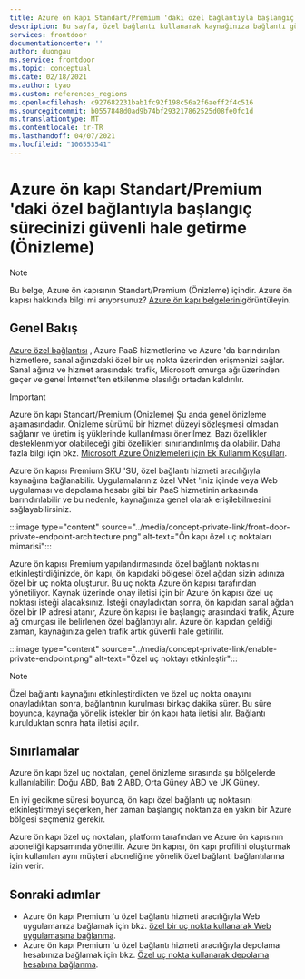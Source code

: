 ```yaml
---
title: Azure ön kapı Standart/Premium 'daki özel bağlantıyla başlangıç sürecinizi güvenli hale getirme (Önizleme)
description: Bu sayfa, özel bağlantı kullanarak kaynağınıza bağlantı güvenliğini sağlama hakkında bilgi sağlar.
services: frontdoor
documentationcenter: ''
author: duongau
ms.service: frontdoor
ms.topic: conceptual
ms.date: 02/18/2021
ms.author: tyao
ms.custom: references_regions
ms.openlocfilehash: c927682231bab1fc92f198c56a2f6aeff2f4c516
ms.sourcegitcommit: b0557848d0ad9b74bf293217862525d08fe0fc1d
ms.translationtype: MT
ms.contentlocale: tr-TR
ms.lasthandoff: 04/07/2021
ms.locfileid: "106553541"
---
```

# <a name="secure-your-origin-with-private-link-in-azure-front-door-standardpremium-preview"></a>Azure ön kapı Standart/Premium 'daki özel bağlantıyla başlangıç sürecinizi güvenli hale getirme (Önizleme)

> [!Note]
> Bu belge, Azure ön kapısının Standart/Premium (Önizleme) içindir. Azure ön kapısı hakkında bilgi mi arıyorsunuz? [Azure ön kapı belgelerini](../front-door-overview.md)görüntüleyin.

## <a name="overview"></a>Genel Bakış

[Azure özel bağlantısı](../../private-link/private-link-overview.md) , Azure PaaS hizmetlerine ve Azure 'da barındırılan hizmetlere, sanal ağınızdaki özel bir uç nokta üzerinden erişmenizi sağlar. Sanal ağınız ve hizmet arasındaki trafik, Microsoft omurga ağı üzerinden geçer ve genel İnternet’ten etkilenme olasılığı ortadan kaldırılır.

> [!IMPORTANT]
> Azure ön kapı Standart/Premium (Önizleme) Şu anda genel önizleme aşamasındadır.
> Önizleme sürümü bir hizmet düzeyi sözleşmesi olmadan sağlanır ve üretim iş yüklerinde kullanılması önerilmez. Bazı özellikler desteklenmiyor olabileceği gibi özellikleri sınırlandırılmış da olabilir.
> Daha fazla bilgi için bkz. [Microsoft Azure Önizlemeleri için Ek Kullanım Koşulları](https://azure.microsoft.com/support/legal/preview-supplemental-terms/).

Azure ön kapısı Premium SKU 'SU, özel bağlantı hizmeti aracılığıyla kaynağına bağlanabilir. Uygulamalarınız özel VNet 'iniz içinde veya Web uygulaması ve depolama hesabı gibi bir PaaS hizmetinin arkasında barındırılabilir ve bu nedenle, kaynağınıza genel olarak erişilebilmesini sağlayabilirsiniz.

:::image type="content" source="../media/concept-private-link/front-door-private-endpoint-architecture.png" alt-text="Ön kapı özel uç noktaları mimarisi":::

Azure ön kapısı Premium yapılandırmasında özel bağlantı noktasını etkinleştirdiğinizde, ön kapı, ön kapıdaki bölgesel özel ağdan sizin adınıza özel bir uç nokta oluşturur. Bu uç nokta Azure ön kapısı tarafından yönetiliyor. Kaynak üzerinde onay iletisi için bir Azure ön kapısı özel uç noktası isteği alacaksınız. İsteği onayladıktan sonra, ön kapıdan sanal ağdan özel bir IP adresi atanır, Azure ön kapısı ile başlangıç arasındaki trafik, Azure ağ omurgası ile belirlenen özel bağlantıyı alır. Azure ön kapıdan geldiği zaman, kaynağınıza gelen trafik artık güvenli hale getirilir.

:::image type="content" source="../media/concept-private-link/enable-private-endpoint.png" alt-text="Özel uç noktayı etkinleştir":::

> [!NOTE]
> Özel bağlantı kaynağını etkinleştirdikten ve özel uç nokta onayını onayladıktan sonra, bağlantının kurulması birkaç dakika sürer. Bu süre boyunca, kaynağa yönelik istekler bir ön kapı hata iletisi alır. Bağlantı kurulduktan sonra hata iletisi açılır.

## <a name="limitations"></a>Sınırlamalar

Azure ön kapı özel uç noktaları, genel önizleme sırasında şu bölgelerde kullanılabilir: Doğu ABD, Batı 2 ABD, Orta Güney ABD ve UK Güney.

En iyi gecikme süresi boyunca, ön kapı özel bağlantı uç noktasını etkinleştirmeyi seçerken, her zaman başlangıç noktanıza en yakın bir Azure bölgesi seçmeniz gerekir.

Azure ön kapı özel uç noktaları, platform tarafından ve Azure ön kapısının aboneliği kapsamında yönetilir. Azure ön kapısı, ön kapı profilini oluşturmak için kullanılan aynı müşteri aboneliğine yönelik özel bağlantı bağlantılarına izin verir.

## <a name="next-steps"></a>Sonraki adımlar

* Azure ön kapı Premium 'u özel bağlantı hizmeti aracılığıyla Web uygulamanıza bağlamak için bkz. [özel bir uç nokta kullanarak Web uygulamasına bağlanma](../../private-link/tutorial-private-endpoint-webapp-portal.md).
* Azure ön kapı Premium 'u özel bağlantı hizmeti aracılığıyla depolama hesabınıza bağlamak için bkz. [Özel uç nokta kullanarak depolama hesabına bağlanma](../../private-link/tutorial-private-endpoint-storage-portal.md).
